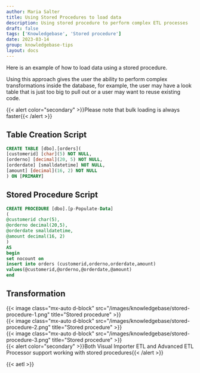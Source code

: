```yaml
---
author: Maria Salter
title: Using Stored Procedures to load data
description: Using stored procedure to perform complex ETL processes
draft: false
tags: ['Knowledgebase', 'Stored procedure']
date: 2023-03-14
group: knowledgebase-tips
layout: docs
---
```


Here is an example of how to load data using a stored procedure.

Using this approach gives the user the ability to perform complex transformations inside the database, for example, the user may have a look table that is just too big to pull out or a user may want to reuse existing code.

{{< alert color="secondary" >}}Please note that bulk loading is always faster{{< /alert >}}

## Table Creation Script

```sql
CREATE TABLE [dbo].[orders](
[customerid] [char](5) NOT NULL,
[orderno] [decimal](20, 5) NOT NULL,
[orderdate] [smalldatetime] NOT NULL,
[amount] [decimal](16, 2) NOT NULL
) ON [PRIMARY]
```

## Stored Procedure Script

```sql
CREATE PROCEDURE [dbo].[p-Populate-Data]
(
@customerid char(5),
@orderno decimal(20,5),
@orderdate smalldatetime,
@amount decimal(16, 2)
)
AS
begin
set nocount on
insert into orders (customerid,orderno,orderdate,amount)
values(@customerid,@orderno,@orderdate,@amount)
end
```

## Transformation

{{< image class="mx-auto d-block"  src="/images/knowledgebase/stored-procedure-1.png" title="Stored procedure" >}}
\
{{< image class="mx-auto d-block"  src="/images/knowledgebase/stored-procedure-2.png" title="Stored procedure" >}}
\
{{< image class="mx-auto d-block"  src="/images/knowledgebase/stored-procedure-3.png" title="Stored procedure" >}}
\
{{< alert color="secondary" >}}Both Visual Importer ETL and Advanced ETL Processor support working with stored procedures{{< /alert >}}

{{< aetl >}}
